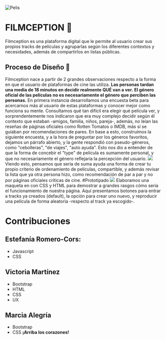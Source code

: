 ![Pelis](https://i.imgur.com/mj53uKp.gif)
# FILMCEPTION :movie_camera:
Filmception es una plataforma digital que le permite al usuario crear sus propios tracks de películas y  agruparlas según los diferentes contextos y necesidades, además de compartirlos en listas públicas.
## **Proceso de Diseño :art:**
Filmception nace a partir de 2 grandes observaciones respecto a la forma en que el usuario de plataformas de cine las utiliza.
**Las personas tardan una media de 18 minutos en decidir realmente QUÉ van a ver.**
**El género oficial de las películas no es necesariamente el género que perciben las personas.**
En primera instancia desarrollamos una encuesta beta para acercarnos más al usuario de estas plataformas y conocer mejor como funciona su mente. Consultamos qué tan difícil era elegir qué película ver, y sorprendentemente nos indicaron que era muy complejo decidir según él contexto que estaban -amigos, familia, niños, pareja-, además, no leían las reseñas de páginas oficiales como Rotten Tomatos o IMDB, más sí se guiaban por recomendaciones de pares. En base a esto, construímos la siguiente encuesta, y a la hora de preguntar por los géneros favoritos, dejamos un párrafo abierto, y la gente respondió con pseudo-géneros, como "cebolleras", "de viajes", "auto ayuda". Esto nos dio a entender de que la forma de concebir el "type" de película es sumamente personal, y que no necesariamente el género reflejaría la percepción del usuario.
![](https://scontent.fscl11-1.fna.fbcdn.net/v/t1.0-9/67571079_2441158049438916_5755729808453533696_n.jpg?_nc_cat=110&_nc_oc=AQkh-Kd_DY2UQ1hItgQ_WIsFUWDYZA0BdFEoLr8FXPru8F1IbkMKJzuTAskuqTP2aXc&_nc_ht=scontent.fscl11-1.fna&oh=61925aebec3939270c5fd1c326a3c0d9&oe=5DB4F415)
Viendo esto, pensamos que sería de suma ayuda una forma de crear tu propio criterio de ordenamiento de películas, compartible, y además revisar la lista que ya otra persona hizo, como recomendación de par a par y no por páginas oficiales críticas de cine.
#Prototipado
![](https://scontent.fscl11-2.fna.fbcdn.net/v/t1.0-9/67404572_2441182402769814_583698111499599872_n.jpg?_nc_cat=107&_nc_oc=AQkzKT7a2zxwD2FFGy4IKT6yO4aVVWSPGInkH0GZeRbeVZxqYU69XLhw6OO7A0rf2xo&_nc_ht=scontent.fscl11-2.fna&oh=207207c84f5985b647feae2d7c02a92b&oe=5DE7441A)
Elaboramos una maqueta en con CSS y HTML para demostrar  a grandes rasgos cómo sería el funcionamiento de nuestra página. Aquí presentamos botones para entrar a tracks ya creados (default), la opción para crear uno nuevo, y reproducir una película de forma aleatoria -respecto al track ya escogido-.
# Contribuciones
## Estefanía Romero-Cors:
- Javascript
- CSS
## Victoria Martínez
- Bootstrap
- HTML
- CSS
- UX
## Marcia Alegría
- Bootstrap
- CSS
**¡Arriba los corazones!**
